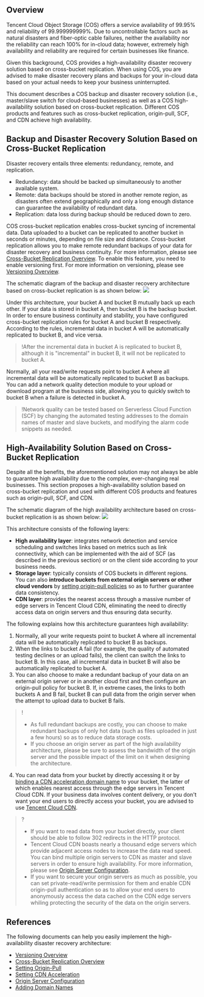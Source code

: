 ## Overview

Tencent Cloud Object Storage (COS) offers a service availability of 99.95% and reliability of 99.999999999%. Due to uncontrollable factors such as natural disasters and fiber-optic cable failures, neither the availability nor the reliability can reach 100% for in-cloud data; however, extremely high availability and reliability are required for certain businesses like finance.

Given this background, COS provides a high-availability disaster recovery solution based on cross-bucket replication. When using COS, you are advised to make disaster recovery plans and backups for your in-cloud data based on your actual needs to keep your business uninterrupted.

This document describes a COS backup and disaster recovery solution (i.e., master/slave switch for cloud-based businesses) as well as a COS high-availability solution based on cross-bucket replication. Different COS products and features such as cross-bucket replication, origin-pull, SCF, and CDN achieve high availability.

## Backup and Disaster Recovery Solution Based on Cross-Bucket Replication

Disaster recovery entails three elements: redundancy, remote, and replication.

- Redundancy: data should be backed up simultaneously to another available system.
- Remote: data backups should be stored in another remote region, as disasters often extend geographically and only a long enough distance can guarantee the availability of redundant data.
- Replication: data loss during backup should be reduced down to zero.

COS cross-bucket replication enables cross-bucket syncing of incremental data. Data uploaded to a bucket can be replicated to another bucket in seconds or minutes, depending on file size and distance. Cross-bucket replication allows you to make remote redundant backups of your data for disaster recovery and business continuity. For more information, please see [Cross-Bucket Replication Overview](https://intl.cloud.tencent.com/document/product/436/19237). To enable this feature, you need to enable versioning first. For more information on versioning, please see [Versioning Overview](https://intl.cloud.tencent.com/document/product/436/19883).

The schematic diagram of the backup and disaster recovery architecture based on cross-bucket replication is as shown below:
![](https://main.qcloudimg.com/raw/fba213608e66f1e8b8426692eb709f33.png)

Under this architecture, your bucket A and bucket B mutually back up each other. If your data is stored in bucket A, then bucket B is the backup bucket. In order to ensure business continuity and stability, you have configured cross-bucket replication rules for bucket A and bucket B respectively. According to the rules, incremental data in bucket A will be automatically replicated to bucket B, and vice versa.

> !After the incremental data in bucket A is replicated to bucket B, although it is "incremental" in bucket B, it will not be replicated to bucket A.

Normally, all your read/write requests point to bucket A where all incremental data will be automatically replicated to bucket B as backups. You can add a network quality detection module to your upload or download program at the business side, allowing you to quickly switch to bucket B when a failure is detected in bucket A.

> !Network quality can be tested based on Serverless Cloud Function (SCF) by changing the automated testing addresses to the domain names of master and slave buckets, and modifying the alarm code snippets as needed.

## High-Availability Solution Based on Cross-Bucket Replication

Despite all the benefits, the aforementioned solution may not always be able to guarantee high availability due to the complex, ever-changing real businesses. This section proposes a high-availability solution based on cross-bucket replication and used with different COS products and features such as origin-pull, SCF, and CDN.

The schematic diagram of the high availability architecture based on cross-bucket replication is as shown below:
![](https://main.qcloudimg.com/raw/e56c3707f14b2e30c216e22c4c68eda0.png)

This architecture consists of the following layers:

- **High availability layer**: integrates network detection and service scheduling and switches links based on metrics such as link connectivity, which can be implemented with the aid of SCF (as described in the previous section) or on the client side according to your business needs.
- **Storage layer**: typically consists of COS buckets in different regions. You can also **introduce buckets from external origin servers or other cloud vendors** by [setting origin-pull policies](https://intl.cloud.tencent.com/document/product/436/31508) so as to further guarantee data consistency.
- **CDN layer**: provides the nearest access through a massive number of edge servers in Tencent Cloud CDN, eliminating the need to directly access data on origin servers and thus ensuring data security.

The following explains how this architecture guarantees high availability:

1. Normally, all your write requests point to bucket A where all incremental data will be automatically replicated to bucket B as backups.
2. When the links to bucket A fail (for example, the quality of automated testing declines or an upload fails), the client can switch the links to bucket B. In this case, all incremental data in bucket B will also be automatically replicated to bucket A.
3. You can also choose to make a redundant backup of your data on an external origin server or in another cloud first and then configure an origin-pull policy for bucket B. If, in extreme cases, the links to both buckets A and B fail, bucket B can pull data from the origin server when the attempt to upload data to bucket B fails.

> !
>
> - As full redundant backups are costly, you can choose to make redundant backups of only hot data (such as files uploaded in just a few hours) so as to reduce data storage costs.
> - If you choose an origin server as part of the high availability architecture, please be sure to assess the bandwidth of the origin server and the possible impact of the limit on it when designing the architecture.

4. You can read data from your bucket by directly accessing it or by [binding a CDN acceleration domain name](https://cloud.tencent.com/document/product/436/18670) to your bucket, the latter of which enables nearest access through the edge servers in Tencent Cloud CDN. If your business data involves content delivery, or you don't want your end users to directly access your bucket, you are advised to use [Tencent Cloud CDN](https://intl.cloud.tencent.com/zh/product/cdn).

> ?
>
> - If you want to read data from your bucket directly, your client should be able to follow 302 redirects in the HTTP protocol.
> - Tencent Cloud CDN boasts nearly a thousand edge servers which provide adjacent access nodes to increase the data read speed. You can bind multiple origin servers to CDN as master and slave servers in order to ensure high availability. For more information, please see [Origin Server Configuration](https://intl.cloud.tencent.com/document/product/228/6289).
> - If you want to secure your origin servers as much as possible, you can set private-read/write permission for them and enable CDN origin-pull authentication so as to allow your end users to anonymously access the data cached on the CDN edge servers whiling protecting the security of the data on the origin servers.

## References

The following documents can help you easily implement the high-availability disaster recovery architecture:

- [Versioning Overview](https://intl.cloud.tencent.com/document/product/436/19883)
- [Cross-Bucket Replication Overview](https://intl.cloud.tencent.com/document/product/436/19237)
- [Setting Origin-Pull](https://intl.cloud.tencent.com/document/product/436/31508)
- [Setting CDN Acceleration](https://intl.cloud.tencent.com/document/product/436/18670)
- [Origin Server Configuration](https://intl.cloud.tencent.com/document/product/228/6289)
- [Adding Domain Names](https://intl.cloud.tencent.com/document/product/228/5734)